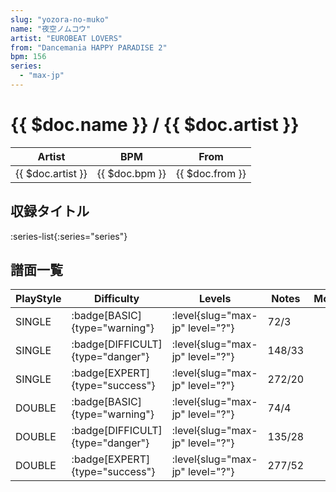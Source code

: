 ```yaml
---
slug: "yozora-no-muko"
name: "夜空ノムコウ"
artist: "EUROBEAT LOVERS"
from: "Dancemania HAPPY PARADISE 2"
bpm: 156
series:
  - "max-jp"
---
```


# {{ $doc.name }} / {{ $doc.artist }}

|Artist|BPM|From|
|------|---|----|
|{{ $doc.artist }}|{{ $doc.bpm }}|{{ $doc.from }}|

## 収録タイトル

:series-list{:series="series"}

## 譜面一覧

|PlayStyle|Difficulty|Levels|Notes|Movie|
|---------|----------|------|-----|-----|
|SINGLE| :badge[BASIC]{type="warning"}|<div class="field is-grouped is-grouped-multiline"> :level{slug="max-jp" level="?"}</div>|72/3||
|SINGLE| :badge[DIFFICULT]{type="danger"}|<div class="field is-grouped is-grouped-multiline"> :level{slug="max-jp" level="?"}</div>|148/33||
|SINGLE| :badge[EXPERT]{type="success"}|<div class="field is-grouped is-grouped-multiline"> :level{slug="max-jp" level="?"}</div>|272/20||
|DOUBLE| :badge[BASIC]{type="warning"}|<div class="field is-grouped is-grouped-multiline"> :level{slug="max-jp" level="?"}</div>|74/4||
|DOUBLE| :badge[DIFFICULT]{type="danger"}|<div class="field is-grouped is-grouped-multiline"> :level{slug="max-jp" level="?"}</div>|135/28||
|DOUBLE| :badge[EXPERT]{type="success"}|<div class="field is-grouped is-grouped-multiline"> :level{slug="max-jp" level="?"}</div>|277/52||
